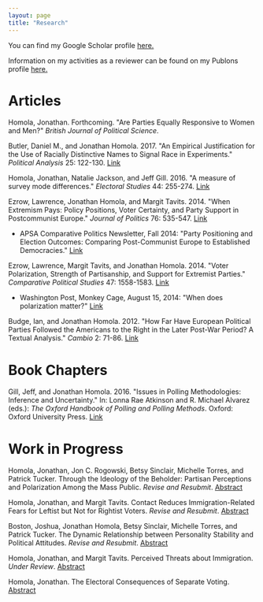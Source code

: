 ```yaml
---
layout: page
title: "Research"
---
```

You can find my Google Scholar profile <a href="https://scholar.google.com/citations?user=aSE6nxMAAAAJ" target="_blank">here.</a>

Information on my activities as a reviewer can be found on my Publons profile <a href="https://publons.com/a/1249053/" target="_blank">here.</a>

# Articles

Homola, Jonathan. Forthcoming. "Are Parties Equally Responsive to Women and Men?" *British Journal of Political Science*.

Butler, Daniel M., and Jonathan Homola. 2017. "An Empirical Justification for the Use of Racially Distinctive Names to Signal Race in Experiments." *Political Analysis* 25: 122-130. [Link](https://doi.org/10.1017/pan.2016.15 "Political Analysis")

Homola, Jonathan, Natalie Jackson, and Jeff Gill. 2016. "A measure of survey mode differences." *Electoral Studies* 44: 255-274. [Link](http://dx.doi.org/10.1016/j.electstud.2016.06.010 "Electoral Studies")

Ezrow, Lawrence, Jonathan Homola, and Margit Tavits. 2014. "When Extremism Pays: Policy Positions, Voter Certainty, and Party Support in Postcommunist Europe." *Journal of Politics* 76: 535-547. [Link](http://dx.doi.org/10.1017/S0022381613001461 "Journal of Politics")
 * APSA Comparative Politics Newsletter, Fall 2014: "Party Positioning and Election Outcomes: Comparing Post-Communist Europe to Established Democracies." [Link](http://charlescrabtree.com/archived_newsletters/2014_fall.pdf "Comparative Politics Newsletter")

Ezrow, Lawrence, Margit Tavits, and Jonathan Homola. 2014. "Voter Polarization, Strength of Partisanship, and Support for Extremist Parties." *Comparative Political Studies* 47: 1558-1583. [Link](http://dx.doi.org/10.1177/0010414013512605 "Comparative Political Studies")
 * Washington Post, Monkey Cage, August 15, 2014: "When does polarization matter?" [Link](http://www.washingtonpost.com/blogs/monkey-cage/wp/2014/08/15/when-does-polarization-matter/ "Washington Post/Monkey Cage")

Budge, Ian, and Jonathan Homola. 2012. "How Far Have European Political Parties Followed the Americans to the Right in the Later Post-War Period? A Textual Analysis." *Cambio* 2: 71-86. [Link](http://dx.doi.org/10.13128/cambio-19435 "Cambio")

# Book Chapters

Gill, Jeff, and Jonathan Homola. 2016. "Issues in Polling Methodologies: Inference and Uncertainty." In: Lonna Rae Atkinson and R. Michael Alvarez (eds.): *The Oxford Handbook of Polling and Polling Methods*. Oxford: Oxford University Press. [Link](http://dx.doi.org/10.1093/oxfordhb/9780190213299.013.11 "OUP Handbooks")

# Work in Progress

Homola, Jonathan, Jon C. Rogowski, Betsy Sinclair, Michelle Torres, and Patrick Tucker. Through the Ideology of the Beholder: Partisan Perceptions and Polarization Among the Mass Public. *Revise and Resubmit*. [Abstract](http://jhomola.github.io/abstracts#ideology)

Homola, Jonathan, and Margit Tavits. Contact Reduces Immigration-Related Fears for Leftist but Not for Rightist Voters. *Revise and Resubmit*. [Abstract](http://jhomola.github.io/abstracts#contact)

Boston, Joshua, Jonathan Homola, Betsy Sinclair, Michelle Torres, and Patrick Tucker. The Dynamic Relationship between Personality Stability and Political Attitudes. *Revise and Resubmit*. [Abstract](http://jhomola.github.io/abstracts#tipi)

Homola, Jonathan, and Margit Tavits. Perceived Threats about Immigration. *Under Review*. [Abstract](http://jhomola.github.io/abstracts#threats)

Homola, Jonathan. The Electoral Consequences of Separate Voting. [Abstract](http://jhomola.github.io/abstracts#separate)
